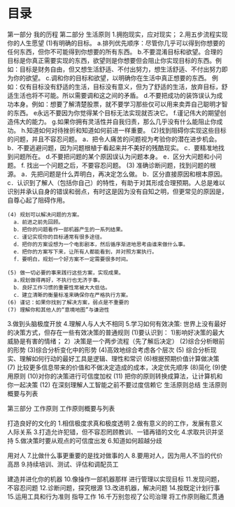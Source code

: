 # 目录
第一部分 我的历程
第二部分 生活原则
  1.拥抱现实，应对现实；
  2.用五步流程实现你的人生愿望
    (1)有明确的目标。
      a.排列优先顺序：尽管你几乎可以得到你想要的任何东西，但你不可能得到你想要的所有东西。
      b.不要混淆目标和欲望。合理的目标是你真正需要实现的东西，欲望则是你想要但会阻止你实现目标的东西。例如：目标是财务自由，但又想生活舒适、不付出努力，想生活舒适、不付出努力即为你的欲望。
      c.调和你的目标和欲望，以明确你在生活中真正想要的东西。
      例如：仅有目标没有舒适的生活，目标没有意义，但为了舒适的生活，放弃目标，舒适生活也将不可能。所以需要调和这之间的矛盾。
      d.不要把成功的装饰误认为成功本身。例如：想要了解清楚股票，就不要学习那些仅可以用来卖弄自己聪明才智的东西。
      e永远不要因为你觉得某个目标无法实现就否决它。
      f.谨记伟大的期望创造伟大的能力。
      g.如果你拥有灵活性并自我归责，那么几乎没有什么能阻止你成功。
      h.知道如何对待挫折和知道如何前进一样重要。
    (2)找到阻碍你实现这些目标的问题，并且不容忍问题。
      a．把令人痛苦的问题视为考验你的潜在进步机会。
      b．不要逃避问题，因为问题根植于看起来并不美好的残酷现实。
      c．要精准地找到问题所在。
      d.不要把问题的某个原因误认为问题本身。
      e．区分大问题和小问题。
      f. 找出一个问题之后，不要容忍问题。
    (3) 准确诊断问题，找到问题的根源。
      a．先把问题是什么弄明白，再决定怎么做。
      b．区分直接原因和根本原因。
      c．认识到了解人（包括你自己）的特性，有助于对其形成合理预期。人总是难以识别并承认自身的错误和弱点，有时这是因为没有自知之明，但更常见的原因是，自尊心起了阻碍作用。

    (4) 规划可以解决问题的方案。
      a．前进之前先回顾。
      b．把你的问题看作一部机器产生的一系列结果。
      c．谨记实现你的目标通常有很多途径。
      d．把你的方案设想为一个电影剧本，然后循序渐进地思考由谁来做什么事。
      e．把你的方案写下来，让所有人都能看到，并对照方案执行。
      f．要明白，规划一个好方案不一定需要很多时间。

    (5) 做一切必要的事来践行这些方案，实现成果。
      a.规划做得再好，不执行也无济于事。
      b．良好工作习惯的重要性常被大大低估。
      c．建立清晰的衡量标准来确保你在严格执行方案。
    (6) 谨记：如果你找到了解决方案，弱点是不重要的
    (7) 理解你和其他人的“意境地图”与谦逊性
  3.做到头脑极度开放
  4.理解人与人大不相同
  5.学习如何有效决策: 
    世界上没有最好的决策方式，但存在一些有效决策的普通规则
    (1)要认识到：
      1)影响好决策的最大威胁是有害的情绪；
      2）决策是一个两步流程（先了解后决定）
    (2)综合分析眼前的形势
    (3)综合分析变化中的形势
    (4)高效地综合考虑各个层次
    (5) 综合分析现实、理解如何行动的最好工具是逻辑、理性和常识
    (6)根据预期价值计算做决策
    (7) 比较更多信息带来的价值和不做决定造成的成本，决定优先顺序
    (8)简化
    (9)使用原则
    (10)对你的决策进行可信度加权
    (11) 把你的原则转换成算法，让计算机和你一起决策
    (12) 在深刻理解人工智能之前不要过度信赖它
  生活原则总结
  生活原则概要与列表

第三部分 工作原则
  工作原则概要与列表

  打造良好的文化的
  1.相信极度求真和极度透明
  2.做有意义的的工作，发展有意义人际关系
  3.打造允许犯错，但不容忍罔顾教训、一错再错的文化
  4.求取共识并坚持
  5.做决策时要从观点的可信度出发
  6.知道如何超越分歧

  用对人
  7.比做什么事更重要的是找对做事的人
  8.要用对人，因为用人不当的代价高昂
  9.持续培训、测试、评估和调配员工

  建造并进化你的机器
  10.像操作一部机器那样 进行管理以实现目标
  11.发现问题，不容忍问题
  12.诊断问题，探究根源
  13.改进机器，解决问题
  14.按既定计划行事
  15.运用工具和行为准则 指导工作
  16.千万别忽视了公司治理
  将工作原则融汇贯通